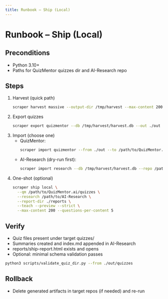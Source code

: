 ```yaml
---
title: Runbook – Ship (Local)
---
```


# Runbook – Ship (Local)

## Preconditions
- Python 3.10+
- Paths for QuizMentor quizzes dir and AI-Research repo

## Steps
1. Harvest (quick path)
   ```bash
   scraper harvest massive --output-dir /tmp/harvest --max-content 200 --questions-per-content 5 --workers 8 --complete
   ```
2. Export quizzes
   ```bash
   scraper export quizmentor --db /tmp/harvest/harvest.db --out ./out
   ```
3. Import (choose one)
   - QuizMentor:
     ```bash
     scraper import quizmentor --from ./out --to /path/to/QuizMentor.ai/quizzes --mode copy
     ```
   - AI-Research (dry-run first):
     ```bash
     scraper import research --db /tmp/harvest/harvest.db --repo /path/to/AI-Research --edition PRO --min-quality 0.75 --dry-run --limit 10
     ```
4. One-shot (optional)
   ```bash
   scraper ship local \
     --qm /path/to/QuizMentor.ai/quizzes \
     --research /path/to/AI-Research \
     --report-dir ./reports \
     --teach --preview --strict \
     --max-content 200 --questions-per-content 5
   ```

## Verify
- Quiz files present under target quizzes/
- Summaries created and index.md appended in AI-Research
- reports/ship-report.html exists and opens
- Optional: minimal schema validation passes

```bash
python3 scripts/validate_quiz_dir.py --from ./out/quizzes
```

## Rollback
- Delete generated artifacts in target repos (if needed) and re-run

